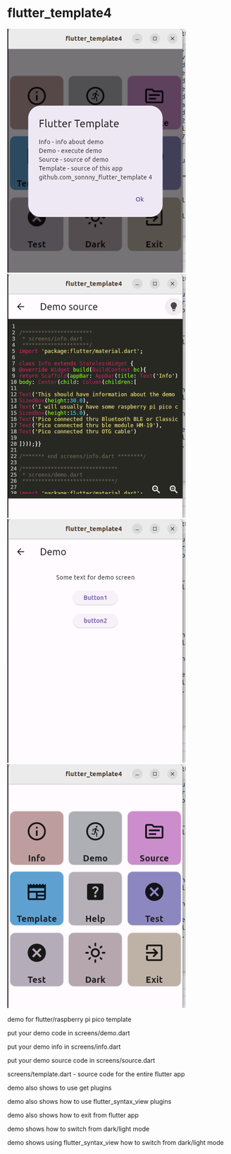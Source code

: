 # flutter_template4

![Model](https://github.com/sonnny/flutter_template4/blob/main/screenshots/template4a.png)
![Model](https://github.com/sonnny/flutter_template4/blob/main/screenshots/template4b.png)
![Model](https://github.com/sonnny/flutter_template4/blob/main/screenshots/template4c.png)
![Model](https://github.com/sonnny/flutter_template4/blob/main/screenshots/template4d.png)

demo for flutter/raspberry pi pico template

put your demo code in screens/demo.dart

put your demo info in screens/info.dart

put your demo source code in screens/source.dart

screens/template.dart - source code for the entire flutter app

demo also shows to use get plugins

demo also shows how to use flutter_syntax_view plugins

demo also shows how to exit from flutter app

demo shows how to switch from dark/light mode

demo shows using flutter_syntax_view how to switch from dark/light mode



